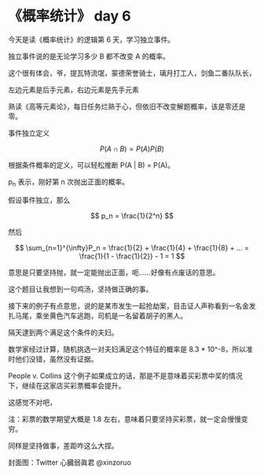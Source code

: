 # 《概率统计》 day 6

今天是读《概率统计》的逻辑第 6 天，学习独立事件。

独立事件说的是无论学习多少 B 都不改变 A 的概率。

这个很有体会，爷，提瓦特流氓，蒙德荣誉骑士，璃月打工人，剑鱼二番队队长，

左边元素是后手元素，右边元素是先手元素


熟读《高等元素论》，每日任务烂熟于心，但依旧不改变解题概率，该是零还是零。

事件独立定义

$$
P(A \cap B) = P(A)P(B)
$$

根据条件概率的定义，可以轻松推断 P(A | B) = P(A)。


p<sub>n</sub> 表示，刚好第 n 次抛出正面的概率。

假设事件独立，那么

$$
p_n = \frac{1}{2^n}
$$

然后

$$
\sum_{n=1}^{\infty}P_n = \frac{1}{2} + \frac{1}{4} + \frac{1}{8} + ... = \frac{1}{1 - \frac{1}{2}} - 1 = 1
$$

意思是只要坚持抛，就一定能抛出正面，呃……好像有点废话的意思。

这个题目让我想到一句鸡汤，坚持做正确的事。

接下来的例子有点意思，说的是某市发生一起抢劫案，目击证人声称看到一名金发扎马尾，乘坐黄色汽车逃跑，司机是一名留着胡子的黑人。

隔天逮到两个满足这个条件的夫妇。

数学家经过计算，随机挑选一对夫妇满足这个特征的概率是 8.3 * 10^-8，所以准时他们没错，虽然没有证据。



People v. Collins 这个例子如果成立的话，那是不是意味着买彩票中奖的情况下，继续在这家店买彩票概率会提升。

这感觉不对吧，

注：彩票的数学期望大概是 1.8 左右，意味着只要坚持买彩票，就一定会慢慢变穷。

同样是坚持做事，差距咋这么大捏。

封面图：Twitter 心臓弱眞君 @xinzoruo